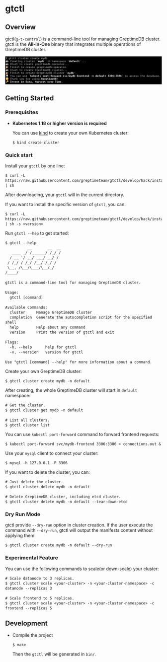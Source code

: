 # gtctl

## Overview

gtctl(`g-t-control`) is a command-line tool for managing [GreptimeDB](https://github.com/GrepTimeTeam/greptimedb) cluster. gtctl is the **All-in-One** binary that integrates multiple operations of GreptimeDB cluster.

![screenshot](docs/images/screenshot.png)

## Getting Started

### Prerequisites

- **Kubernetes 1.18 or higher version is required**

  You can use [kind](https://kind.sigs.k8s.io/) to create your own Kubernetes cluster:

  ```
  $ kind create cluster
  ```

### Quick start

Install your `gtctl` by one line:

```
$ curl -L https://raw.githubusercontent.com/greptimeteam/gtctl/develop/hack/install.sh | sh
```

After downloading, your `gtctl` will in the current directory.

If you want to install the specific version of `gtctl`, you can:

```
$ curl -L https://raw.githubusercontent.com/greptimeteam/gtctl/develop/hack/install.sh | sh -s <version>
```

Run `gtctl --hep` to get started:

```
$ gtctl --help
          __       __  __
   ____ _/ /______/ /_/ /
  / __ `/ __/ ___/ __/ /
 / /_/ / /_/ /__/ /_/ /
 \__, /\__/\___/\__/_/
/____/

gtctl is a command-line tool for managing GreptimeDB cluster.

Usage:
  gtctl [command]

Available Commands:
  cluster     Manage GreptimeDB cluster
  completion  Generate the autocompletion script for the specified shell
  help        Help about any command
  version     Print the version of gtctl and exit

Flags:
  -h, --help      help for gtctl
  -v, --version   version for gtctl

Use "gtctl [command] --help" for more information about a command.
```

Create your own GreptimeDB cluster:

```
$ gtctl cluster create mydb -n default
```

After creating, the whole GreptimeDB cluster will start in `default` namespace:

```
# Get the cluster.
$ gtctl cluster get mydb -n default

# List all clusters.
$ gtctl cluster list
```

You can use `kubectl port-forward` command to forward frontend requests:

```
$ kubectl port-forward svc/mydb-frontend 3306:3306 > connections.out &
```

Use your `mysql` client to connect your cluster:

```
$ mysql -h 127.0.0.1 -P 3306
```

If you want to delete the cluster, you can:

```
# Just delete the cluster.
$ gtctl cluster delete mydb -n default

# Delete GreptimeDB cluster, including etcd cluster.
$ gtctl cluster delete mydb -n default --tear-down-etcd
```

### Dry Run Mode

gtctl provide `--dry-run` option in cluster creation. If the user execute the command with `--dry-run`, gtctl will output the manifests content without applying them:

```
$ gtctl cluster create mydb -n default --dry-run
```

### Experimental Feature

You can use the following commands to scale(or down-scale) your cluster:

```
# Scale datanode to 3 replicas.
$ gtctl cluster scale <your-cluster> -n <your-cluster-namespace> -c datanode --replicas 3

# Scale frontend to 5 replicas.
$ gtctl cluster scale <your-cluster> -n <your-cluster-namespace> -c frontend --replicas 5
```


## Development

- Compile the project

  ```
  $ make
  ```

  Then the `gtctl` will be generated in `bin/`.
